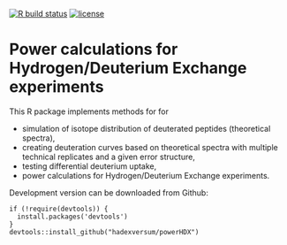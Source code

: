 [![R build status](https://github.com/hadexversum/powerHDX/workflows/R-CMD-check/badge.svg)](https://github.com/hadexversum/powerHDX/actions)
[![license](https://img.shields.io/badge/license-GPL--3-blue.svg)](https://www.gnu.org/licenses/gpl-3.0.en.html)

# Power calculations for Hydrogen/Deuterium Exchange experiments 


This R package implements methods for for

  - simulation of isotope distribution of deuterated peptides (theoretical spectra),
  - creating deuteration curves based on theoretical spectra with multiple technical replicates and a given error structure,
  - testing differential deuterium uptake,
  - power calculations for Hydrogen/Deuterium Exchange experiments.
  
  
Development version can be downloaded from Github:

```
if (!require(devtools)) {
  install.packages('devtools')
}
devtools::install_github("hadexversum/powerHDX")
```

